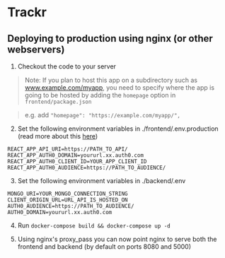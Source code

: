 # Trackr

## Deploying to production using nginx (or other webservers)

1. Checkout the code to your server

> Note: If you plan to host this app on a subdirectory such as www.example.com/myapp, you need to specify where the app is going to be hosted by adding the `homepage` option in `frontend/package.json`

> e.g. add `"homepage": "https://example.com/myapp/",`

2. Set the following environment variables in ./frontend/.env.production (read more about this [here](https://auth0.com/blog/complete-guide-to-react-user-authentication/))

```
REACT_APP_API_URI=https://PATH_TO_API/
REACT_APP_AUTH0_DOMAIN=yoururl.xx.auth0.com
REACT_APP_AUTH0_CLIENT_ID=YOUR_APP_CLIENT_ID
REACT_APP_AUTH0_AUDIENCE=https://PATH_TO_AUDIENCE/
```

3. Set the following environment variables in ./backend/.env

```
MONGO_URI=YOUR_MONGO_CONNECTION_STRING
CLIENT_ORIGIN_URL=URL_API_IS_HOSTED_ON
AUTH0_AUDIENCE=https://PATH_TO_AUDIENCE/
AUTH0_DOMAIN=yoururl.xx.auth0.com
```

4. Run `docker-compose build && docker-compose up -d`

5. Using nginx's proxy_pass you can now point nginx to serve both the frontend and backend (by default on ports 8080 and 5000)
